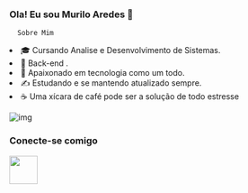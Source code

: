 ### Ola! Eu sou Murilo Aredes 👋


      Sobre Mim 
<li> 🎓   Cursando Analise e Desenvolvimento de Sistemas.
<li>💼   Back-end .
<li>🌱   Apaixonado em tecnologia como um todo.
<li>✍️   Estudando e se mantendo atualizado sempre.
<li> ☕   Uma xícara de café pode ser a solução de todo estresse

  ![img](https://raw.githubusercontent.com/abhisheknaiidu/abhisheknaiidu/master/code.gif)
<h3>Conecte-se comigo</h3>
   <a href="https://www.linkedin.com/in/murilo-henrique-aredes-b58705170/" rel="nofollow"><img src="https://camo.githubusercontent.com/5f5c514ea5b09b205494cfa3eb4c38be4aa8ecf446c42bcf8ddb5ed515529612/68747470733a2f2f696d672e69636f6e73382e636f6d2f706c6173746963696e652f3130302f3030303030302f6c696e6b6564696e2e706e67" width="50" data-canonical-src="https://img.icons8.com/plasticine/100/000000/linkedin.png" style="max-width:100%;"></a>

       
       


